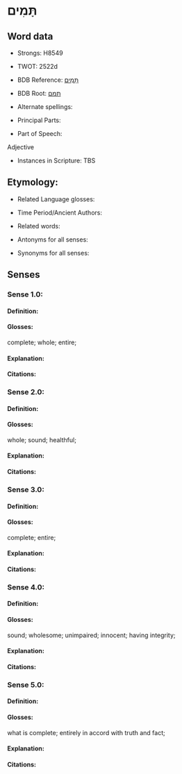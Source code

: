 # תָּמִים

<!-- Status: S2="NeedsEdits" -->
<!-- Lexica used for edits:   -->

## Word data

* Strongs: H8549

* TWOT: 2522d

* BDB Reference: [תָּמִים](rc://en/bdb/dict/w.az.ae)

* BDB Root: [תמם](rc://en/bdb/dict/w.az.aa)

* Alternate spellings:

* Principal Parts:

* Part of Speech:

Adjective

* Instances in Scripture: TBS

## Etymology:

* Related Language glosses:

* Time Period/Ancient Authors:

* Related words:

* Antonyms for all senses:

* Synonyms for all senses:

## Senses

### Sense 1.0:

#### Definition:

#### Glosses:

complete; whole; entire; 

#### Explanation:

#### Citations:



### Sense 2.0:

#### Definition:

#### Glosses:

whole; sound; healthful; 

#### Explanation:

#### Citations:



### Sense 3.0:

#### Definition:

#### Glosses:

complete; entire; 

#### Explanation:

#### Citations:



### Sense 4.0:

#### Definition:

#### Glosses:

sound; wholesome; unimpaired; innocent; having integrity; 

#### Explanation:

#### Citations:



### Sense 5.0:

#### Definition:

#### Glosses:

what is complete; entirely in accord with truth and fact; 

#### Explanation:

#### Citations:



